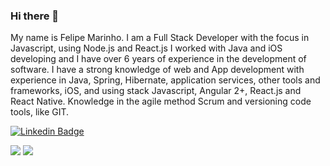 ### Hi there 👋

My name is Felipe Marinho. I am a Full Stack Developer with the focus in Javascript, using Node.js and React.js I worked with Java and iOS developing and I have over 6 years of experience in the development of software. I have a strong knowledge of web and App development with experience in Java, Spring, Hibernate, application services, other tools and frameworks, iOS, and using stack Javascript, Angular 2+, React.js and React Native. Knowledge in the agile method Scrum and versioning code tools, like GIT.
<!--
**felipemarinhodev/felipemarinhodev** is a ✨ _special_ ✨ repository because its `README.md` (this file) appears on your GitHub profile.

Here are some ideas to get you started:

- 🔭 I’m currently working on ...
- 🌱 I’m currently learning ...
- 👯 I’m looking to collaborate on ...
- 🤔 I’m looking for help with ...
- 💬 Ask me about ...
- 📫 How to reach me: ...
- 😄 Pronouns: ...
- ⚡ Fun fact: ...
-->

[![Linkedin Badge](https://img.shields.io/badge/-LinkedIn-blue?style=flat-square&logo=Linkedin&logoColor=white&link=https://www.linkedin.com/in/felipemarinhodev)](https://www.linkedin.com/in/felipemarinhodev)

![](https://github-readme-stats.vercel.app/api/top-langs/?username=felipemarinhodev&layout=compact&langs_count=7&theme=dracula)
![](https://github-readme-stats.vercel.app/api?username=felipemarinhodev&show_icons=true&theme=dracula&include_all_commits=true&count_private=true)
